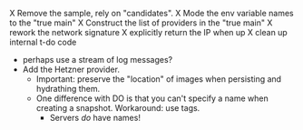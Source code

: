 X Remove the sample, rely on "candidates".
X Mode the env variable names to the "true main"
X Construct the list of providers in the "true main"
X rework the network signature
X explicitly return the IP when up
X clean up internal t-do code
- perhaps use a stream of log messages?
- Add the Hetzner provider. 
    - Important: preserve the "location" of images when persisting and
      hydrathing them.
    - One difference with DO is that you can't specify a name when creating a
      snapshot. Workaround: use tags.
        - Servers *do* have names!


